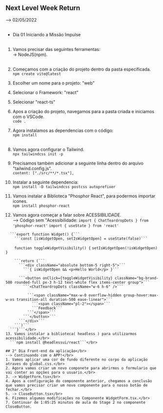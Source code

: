 ## Next Level Week Return </br>
--> 02/05/2022 </br> </br>

* Dia 01 Iniciando a Missão Impulse </br> </br>
  
1. Vamos precisar das seguintes ferramentas: </br>
  -> NodeJS(npm). </br> </br>
2. Começamos com a criação do projeto dentro da pasta especificada. </br>
   ```npm create vite@latest``` </br>
3. Escolher um nome para o projeto: "web" </br>
4. Selecionar o Framework: "react" </br>
5. Selecionar "react-ts" </br>
6. Apos a criação do projeto, navegamos para a pasta criada e iniciamos com o VSCode.</br>
   ```code .```</br>
7. Agora instalamos as dependencias com o código:</br>
   ```npm install```</br></br>

8. Vamos agora configurar o Tailwind.</br>
   ```npx tailwindcss init -p```</br>
9. Precisamos também adicionar a seguinte linha dentro do arquivo "tailwind.config.js".</br>
    ```content: ["./src/**/*.tsx"],```</br>
10. Instalar a seguinte dependencia:</br>
    ```npm install -D tailwindcss postcss autoprefixer```</br>
11. Vamos instalar a Biblioteca "Phosphor React", para podermos importar icones.</br>
    ```npm install phosphor-react```</br>
12. Vamos agora começar a falar sobre ACESSIBILIDADE.</br>
--> Código sem "Acessibilidade:
  ```import { ChatTeardropDots } from 'phosphor-react'```
    ```import { useState } from 'react'```
  ``````
    ```export function Widget() {```
      ```const [isWidgetOpen, setIsWidgetOpen] = useState(false)```
  ``````
  ```    function toggleWidgetVisibility() {```
        ```setIsWidgetOpen(!isWidgetOpen)```
  ```    }```
  ``````
      ```return (```
        ```<div className="absolute bottom-5 right-5">```
          ```{ isWidgetOpen && <p>Hello World</p> }```
  ``````
          ```<button onClick={toggleWidgetVisibility} className="bg-brand-500 rounded-full px-3 h-12 text-white flex items-center group">```
            ```<ChatTeardropDots className="w-6 h-6" />```
  ``````
            ```<span className="max-w-0 overflow-hidden group-hover:max-w-xs transition-all duration-500 ease-linear">```
              ```<span className="pl-2"></span>```
              ```Feedback```
            ```</span>```
          ```</button>```
        ```</div>```
      ```)```
    ```}```</br>
13. Vamos instalar a biblioteca( headless ) para utilizarmos acessibilidade.</br>
    ```npm install @headlessui/react```</br>

## 2° Dia Front-end da aplicação</br>
--> Continuando com o APP!</br>
1. Vamos aplicar uma cor de fundo diferente no corpo da aplicação atraves do global.css.</br>
2. Agora vamos criar um novo componete para abrirmos o formulario que vai conter as opções para o usuario.</br>
3. -> WidgetForm.tsx</br>
4. Apos a configuração do componente anterior, chegamos a conclusão que vamos precisar criar um novo componente para o nosso botão de fechar.</br>
5. -> CloseButton.tsx</br>
6. Fizemos algumas modificações no Componente WidgetForm.tsx.</br>
7. Continuar de 1:05:25 minutos de aula do Stage 2 no componente CloseButton.